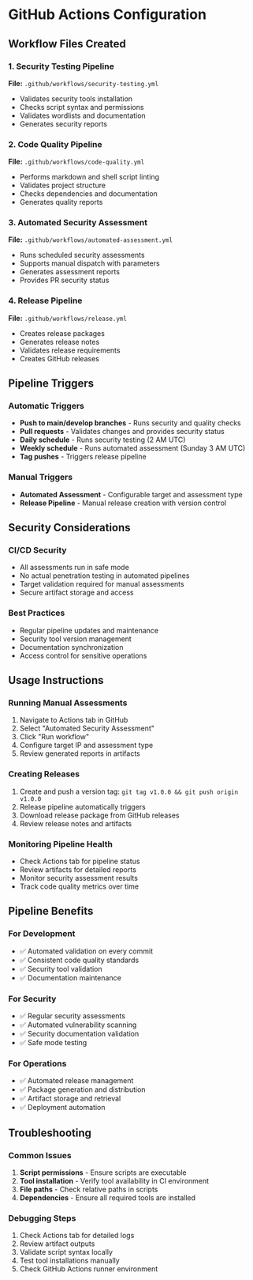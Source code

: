 # GitHub Actions Configuration

## Workflow Files Created

### 1. Security Testing Pipeline
**File:** `.github/workflows/security-testing.yml`
- Validates security tools installation
- Checks script syntax and permissions
- Validates wordlists and documentation
- Generates security reports

### 2. Code Quality Pipeline  
**File:** `.github/workflows/code-quality.yml`
- Performs markdown and shell script linting
- Validates project structure
- Checks dependencies and documentation
- Generates quality reports

### 3. Automated Security Assessment
**File:** `.github/workflows/automated-assessment.yml`
- Runs scheduled security assessments
- Supports manual dispatch with parameters
- Generates assessment reports
- Provides PR security status

### 4. Release Pipeline
**File:** `.github/workflows/release.yml`
- Creates release packages
- Generates release notes
- Validates release requirements
- Creates GitHub releases

## Pipeline Triggers

### Automatic Triggers
- **Push to main/develop branches** - Runs security and quality checks
- **Pull requests** - Validates changes and provides security status
- **Daily schedule** - Runs security testing (2 AM UTC)
- **Weekly schedule** - Runs automated assessment (Sunday 3 AM UTC)
- **Tag pushes** - Triggers release pipeline

### Manual Triggers
- **Automated Assessment** - Configurable target and assessment type
- **Release Pipeline** - Manual release creation with version control

## Security Considerations

### CI/CD Security
- All assessments run in safe mode
- No actual penetration testing in automated pipelines
- Target validation required for manual assessments
- Secure artifact storage and access

### Best Practices
- Regular pipeline updates and maintenance
- Security tool version management
- Documentation synchronization
- Access control for sensitive operations

## Usage Instructions

### Running Manual Assessments
1. Navigate to Actions tab in GitHub
2. Select "Automated Security Assessment"
3. Click "Run workflow"
4. Configure target IP and assessment type
5. Review generated reports in artifacts

### Creating Releases
1. Create and push a version tag: `git tag v1.0.0 && git push origin v1.0.0`
2. Release pipeline automatically triggers
3. Download release package from GitHub releases
4. Review release notes and artifacts

### Monitoring Pipeline Health
- Check Actions tab for pipeline status
- Review artifacts for detailed reports
- Monitor security assessment results
- Track code quality metrics over time

## Pipeline Benefits

### For Development
- ✅ Automated validation on every commit
- ✅ Consistent code quality standards
- ✅ Security tool validation
- ✅ Documentation maintenance

### For Security
- ✅ Regular security assessments
- ✅ Automated vulnerability scanning
- ✅ Security documentation validation
- ✅ Safe mode testing

### For Operations
- ✅ Automated release management
- ✅ Package generation and distribution
- ✅ Artifact storage and retrieval
- ✅ Deployment automation

## Troubleshooting

### Common Issues
1. **Script permissions** - Ensure scripts are executable
2. **Tool installation** - Verify tool availability in CI environment
3. **File paths** - Check relative paths in scripts
4. **Dependencies** - Ensure all required tools are installed

### Debugging Steps
1. Check Actions tab for detailed logs
2. Review artifact outputs
3. Validate script syntax locally
4. Test tool installations manually
5. Check GitHub Actions runner environment
